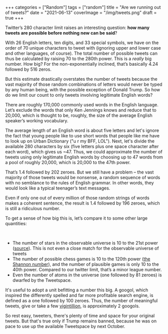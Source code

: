 +++
categories = ["Random"]
tags = ["random"]
title = "Are we running out of tweets?"
date = "2021-06-13"
coverImage = "/img/tweets.png"
draft = true 
+++

Twitter’s 280 character limit raises an interesting question: **how many tweets are possible before nothing new can be said**?

<!--more-->

With 26 English letters, ten digits, and 33 special symbols, we have on the order of 70 unique characters to tweet with (ignoring upper and lower case and other languages, of course). The total number of possible tweets can thus be calculated by raising 70 to the 280th power. This is a *really* big number. How big? For the non-exponentially inclined, that’s basically 4.24 followed by 516 zeros.

But this estimate drastically overstates the number of tweets because the vast majority of those random combinations of letters would never be typed by any human being, with the possible exception of Donald Trump. So how do we limit our count to only tweets involving legitimate English words?

There are roughly 170,000 commonly used words in the English language. Let’s exclude the words that only Ken Jennings knows and reduce that to 20,000, which is thought to be, roughly, the size of the average English speaker’s working vocabulary. 

The average length of an English word is about five letters and let's ignore the fact that young people like to use short words that people like me have to look up on Urban Dictionary ("u r my BFF, LOL"). Next, let's divide the available 280 characters by six (five letters plus one space character after each word), which gives us ~47. Thus, we could approximate the number of tweets using only legitimate English words by choosing up to 47 words from a pool of roughly 20,000, which is 20,000 to the 47th power.

That’s 1.4 followed by 202 zeroes. But we still have a problem – the vast majority of those tweets would be nonsense, a random sequence of words with no semblance to the rules of English grammar. In other words, they would look like a typical teenager’s text messages.

Even if only one out of every million of those random strings of words makes a coherent sentence, the result is 1.4 followed by 196 zeroes, which is still a ridiculous number.

To get a sense of how big this is, let’s compare it to some other large quantities:

<br>

* The number of stars in the observable universe is 10 to the 21st power ([source](http://scienceline.ucsb.edu/getkey.php?key=3775)). This is not even a close match for the observable universe of tweets 
* The number of possible chess games is 10 to the 120th power ([the Shannon number](https://en.wikipedia.org/wiki/Shannon_number)), and the number of plausible games is only 10 to the 40th power. Compared to our twitter limit, that’s a minor league number.
* Even the number of atoms in the universe (one followed by 81 zeroes) is dwarfed by the Tweetspace.

It's useful to adopt a unit befitting a number this big. A googol, which inspired the differently spelled and far more profitable search engine, is defined as a one followed by 100 zeroes. Thus, the number of meaningful tweets, give or take a few [vigintillion](https://en.wikipedia.org/wiki/Names_of_large_numbers), is approximately 2 googols.

So rest easy, tweeters, there's plenty of time and space for your original tweets. But that's true only if Trump remains banned, because he was on pace to use up the available Tweetspace by next October.
